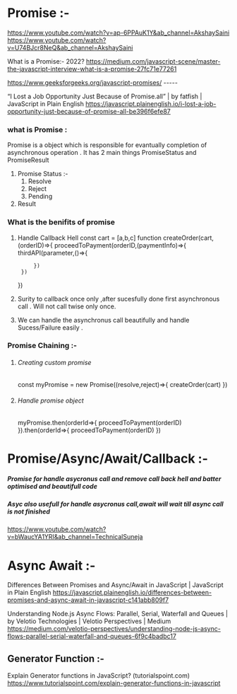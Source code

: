 # Promise :- 
https://www.youtube.com/watch?v=ap-6PPAuK1Y&ab_channel=AkshaySaini
https://www.youtube.com/watch?v=U74BJcr8NeQ&ab_channel=AkshaySaini

What is a Promise:- 2022?
https://medium.com/javascript-scene/master-the-javascript-interview-what-is-a-promise-27fc71e77261

https://www.geeksforgeeks.org/javascript-promises/   -----

“I Lost a Job Opportunity Just Because of Promise.all” | by fatfish | JavaScript in Plain English
https://javascript.plainenglish.io/i-lost-a-job-opportunity-just-because-of-promise-all-be396f6efe87

### what is Promise :

Promise is a object which is responsible for evantually completion of asynchronous operation .
It has 2 main things PromiseStatus and PromiseResult 
1. Promise Status :-
    1. Resolve
    2. Reject 
    3. Pending
2. Result 

### What is the benifits of promise 
1. Handle Callback Hell
    const cart = [a,b,c]
    function createOrder(cart,(orderID)=>{
        proceedToPayment(orderID,(paymentInfo)=>{
            thirdAPI(parameter,()=>{


            })
        })
    })
2. Surity to callback once only ,after sucesfully done first asynchronous call . Will not call twise only once.
3. We can handle the asynchronus call beautifully and handle Sucess/Failure easily .

### Promise Chaining :-
1. ###### Creating custom promise
    const myPromise = new Promise((resolve,reject)=>{
            createOrder(cart)
    })
2. ###### Handle promise object

    myPromise.then(orderId=>{
        proceedToPayment(orderID)
    }).then(orderId=>{
        proceedToPayment(orderID)
    })

# Promise/Async/Await/Callback :- 

   ##### Promise for handle asycronus call and remove call back hell and batter optimised and beautifull code 
   ##### Asyc also usefull for handle  asycronus call,await will wait till async call is not finished 

https://www.youtube.com/watch?v=bWaucYA1YRI&ab_channel=TechnicalSuneja




# Async Await :- 
Differences Between Promises and Async/Await in JavaScript | JavaScript in Plain English
https://javascript.plainenglish.io/differences-between-promises-and-async-await-in-javascript-c141abb809f7


Understanding Node.js Async Flows: Parallel, Serial, Waterfall and Queues | by Velotio Technologies | Velotio Perspectives | Medium
https://medium.com/velotio-perspectives/understanding-node-js-async-flows-parallel-serial-waterfall-and-queues-6f9c4badbc17

## Generator Function :- 

Explain Generator functions in JavaScript? (tutorialspoint.com)
https://www.tutorialspoint.com/explain-generator-functions-in-javascript